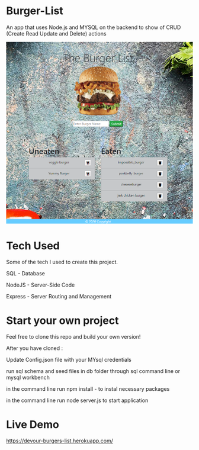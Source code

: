 # Burger-List

An app that uses Node.js and MYSQL on the backend to show of CRUD (Create Read Update and Delete) actions

<img src="public/assets/img/ReadMeImg.PNG" alt="Burger">

# Tech Used

Some of the tech I used to create this project.

SQL - Database

NodeJS - Server-Side Code

Express - Server Routing and Management

# Start your own project

Feel free to clone this repo and build your own version!

After you have cloned :

Update Config.json file with your MYsql credentials

run sql schema and seed files in db folder through sql command line or mysql workbench

in the command line run npm install - to instal necessary packages

in the command line run node server.js to start application

# Live Demo

https://devour-burgers-list.herokuapp.com/
